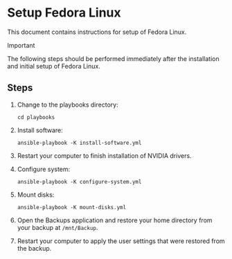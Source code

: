 # Setup Fedora Linux

This document contains instructions for setup of Fedora Linux.

> [!IMPORTANT]
> The following steps should be performed immediately after the installation and initial setup of Fedora Linux.

## Steps

1. Change to the playbooks directory:

   ```console
   cd playbooks
   ```

1. Install software:

   ```console
   ansible-playbook -K install-software.yml
   ```

1. Restart your computer to finish installation of NVIDIA drivers.
1. Configure system:

   ```console
   ansible-playbook -K configure-system.yml
   ```

1. Mount disks:

   ```console
   ansible-playbook -K mount-disks.yml
   ```

1. Open the Backups application and restore your home directory from your backup at `/mnt/Backup`.
1. Restart your computer to apply the user settings that were restored from the backup.
